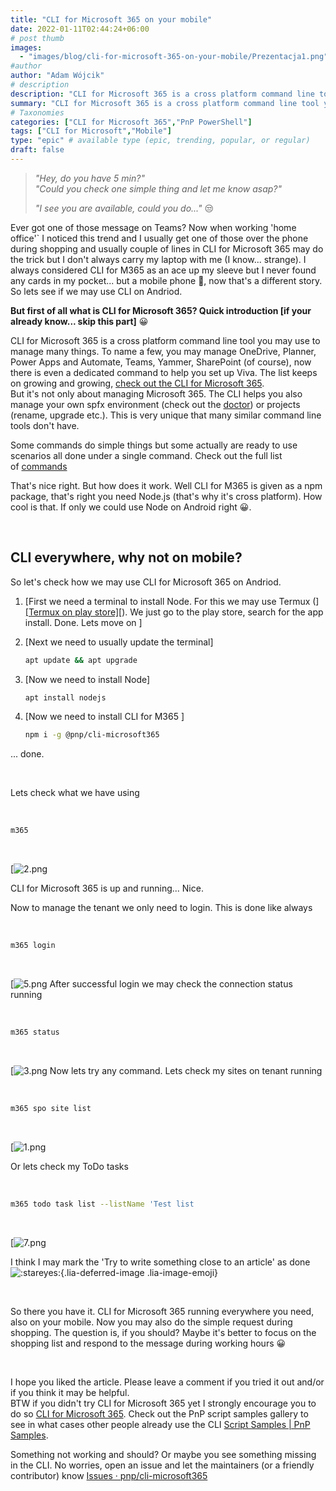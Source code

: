```yaml
---
title: "CLI for Microsoft 365 on your mobile"
date: 2022-01-11T02:44:24+06:00
# post thumb
images:
  - "images/blog/cli-for-microsoft-365-on-your-mobile/Prezentacja1.png"
#author
author: "Adam Wójcik"
# description
description: "CLI for Microsoft 365 is a cross platform command line tool you may use to manage many things. To name a few, you may manage OneDrive, Planner, Power Apps and Automate, Teams, Yammer, SharePoint (of course), now there is even a dedicated command to help you set up Viva. The list keeps on growing and growing"
summary: "CLI for Microsoft 365 is a cross platform command line tool you may use to manage many things. To name a few, you may manage OneDrive, Planner, Power Apps and Automate, Teams, Yammer, SharePoint (of course), now there is even a dedicated command to help you set up Viva. The list keeps on growing and growing"
# Taxonomies
categories: ["CLI for Microsoft 365","PnP PowerShell"]
tags: ["CLI for Microsoft","Mobile"]
type: "epic" # available type (epic, trending, popular, or regular)
draft: false
---
```


> *\"Hey, do you have 5 min?\"*\
> *\"Could you check one simple thing and let me know asap?\"*
>
> *\"I see you are available, could you
do...\"* 😒

Ever got one of those message on Teams? Now when working \'home office\'`
I noticed this trend and I usually get one of those over the phone
during shopping and usually couple of lines in CLI for Microsoft 365 may
do the trick but I don\'t always carry my laptop with me (I know...
strange). I always considered CLI for M365 as an ace up my sleeve but I
never found any cards in my pocket... but a mobile phone
🤩, now that's a different story. So lets see if we may
use CLI on Andriod.

**But first of all what is CLI for Microsoft 365? Quick introduction
\[if your already know\... skip this part]**
😀

CLI for Microsoft 365 is a cross platform command line tool you may use
to manage many things. To name a few, you may manage OneDrive, Planner,
Power Apps and Automate, Teams, Yammer, SharePoint (of course), now
there is even a dedicated command to help you set up Viva. The list
keeps on growing and growing, [check out the CLI for Microsoft
365](https://pnp.github.io/cli-microsoft365/).\
But it\'s not only about managing Microsoft 365. The CLI helps you also
manage your own spfx environment (check out
the [doctor](https://pnp.github.io/cli-microsoft365/cmd/spfx/spfx-doctor/))
or projects (rename, upgrade etc.). This is very unique that many
similar command line tools don\'t have.

Some commands do simple things but some actually are ready to use
scenarios all done under a single command. Check out the full list
of [commands](https://pnp.github.io/cli-microsoft365/cmd/login/#usage)

That's nice right. But how does it work. Well CLI for M365 is given as a
npm package, that\'s right you need Node.js (that\'s why it\'s cross
platform). How cool is that. If only we could use Node on Android right
😀.

 

## **CLI everywhere, why not on mobile?**

So let\'s check how we may use CLI for Microsoft 365 on Andriod.

1.  [First we need a terminal to install Node. For this we may use
    Termux
    (][[Termux
    on play
    store]](https://play.google.com/store/apps/details?id=com.termux&hl=pl&gl=US)[).
    We just go to the play store, search for the app install. Done. Lets
    move
    on ]

2.  [Next we need to usually update the
    terminal]

    ```bash
    apt update && apt upgrade
    ```

3.  [Now we need to install
    Node]

    ```bash
    apt install nodejs
    ```

4.  [Now we need to install CLI for
    M365 ]

    ```bash
    npm i -g @pnp/cli-microsoft365
    ```

... done.

 

Lets check what we have using 

 

```bash
m365
```

 

[![2.png](https://techcommunity.microsoft.com/t5/image/serverpage/image-id/337454i1C393698662A83BD/image-size/medium?v=v2&px=400 "2.png")

CLI for Microsoft 365 is up and running... Nice.

Now to manage the tenant we only need to login. This is done like
always 

 

```bash
m365 login
```

 

[![5.png](https://techcommunity.microsoft.com/t5/image/serverpage/image-id/337455i2DA51120E511FFA4/image-size/medium?v=v2&px=400 "5.png")
After successful login we may check the connection status running 

 

```bash
m365 status
```

 

[![3.png](https://techcommunity.microsoft.com/t5/image/serverpage/image-id/337456i2259594364873124/image-size/medium?v=v2&px=400 "3.png")
Now lets try any command. Lets check my sites on tenant running 

 

```bash
m365 spo site list
```

 

[![1.png](https://techcommunity.microsoft.com/t5/image/serverpage/image-id/337458i7923A82B6BFE3A51/image-size/medium?v=v2&px=400 "1.png")

Or lets check my ToDo tasks 

 

```bash
m365 todo task list --listName 'Test list
```

 

[![7.png](https://techcommunity.microsoft.com/t5/image/serverpage/image-id/337459i266A7D661EC1CBB9/image-size/medium?v=v2&px=400 "7.png")

I think I may mark the \'Try to write something close to an article\' as
done ![:stareyes:](/html/@A027B0AAF3CA617A1E2E22C4E761B2FE/images/emoticons/stareyes_40x40.gif ":stareyes:"){.lia-deferred-image
.lia-image-emoji}

 

So there you have it. CLI for Microsoft 365 running everywhere you need,
also on your mobile. Now you may also do the simple request during
shopping. The question is, if you should? Maybe it\'s better to focus on
the shopping list and respond to the message during working
hours 😀

 

I hope you liked the article. Please leave a comment if you tried it out
and/or if you think it may be helpful.\
BTW if you didn\'t try CLI for Microsoft 365 yet I strongly encourage
you to do so [CLI for Microsoft
365](https://pnp.github.io/cli-microsoft365/). Check out the PnP script
samples gallery to see in what cases other people already use the CLI
[Script Samples \| PnP Samples](https://pnp.github.io/script-samples/).

Something not working and should? Or maybe you see something missing in
the CLI. No worries, open an issue and let the maintainers (or a
friendly contributor) know [Issues ·
pnp/cli-microsoft365](https://github.com/pnp/cli-microsoft365/issues)